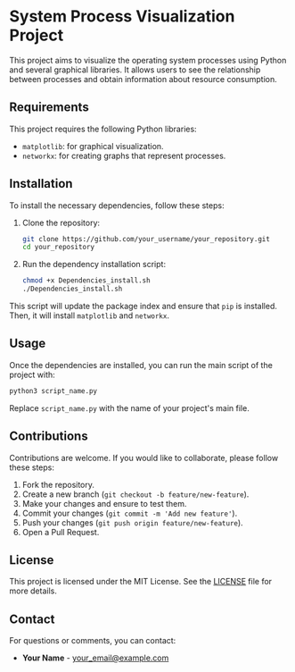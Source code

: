 # System Process Visualization Project

This project aims to visualize the operating system processes using Python and several graphical libraries. It allows users to see the relationship between processes and obtain information about resource consumption.

## Requirements

This project requires the following Python libraries:

- `matplotlib`: for graphical visualization.
- `networkx`: for creating graphs that represent processes.

## Installation

To install the necessary dependencies, follow these steps:

1. Clone the repository:

   ```bash
   git clone https://github.com/your_username/your_repository.git
   cd your_repository
   ```

2. Run the dependency installation script:

   ```bash
   chmod +x Dependencies_install.sh
   ./Dependencies_install.sh
   ```

This script will update the package index and ensure that `pip` is installed. Then, it will install `matplotlib` and `networkx`.

## Usage

Once the dependencies are installed, you can run the main script of the project with:

```bash
python3 script_name.py
```

Replace `script_name.py` with the name of your project's main file.

## Contributions

Contributions are welcome. If you would like to collaborate, please follow these steps:

1. Fork the repository.
2. Create a new branch (`git checkout -b feature/new-feature`).
3. Make your changes and ensure to test them.
4. Commit your changes (`git commit -m 'Add new feature'`).
5. Push your changes (`git push origin feature/new-feature`).
6. Open a Pull Request.

## License

This project is licensed under the MIT License. See the [LICENSE](LICENSE) file for more details.

## Contact

For questions or comments, you can contact:

- **Your Name** - [your_email@example.com](mailto:your_email@example.com)
